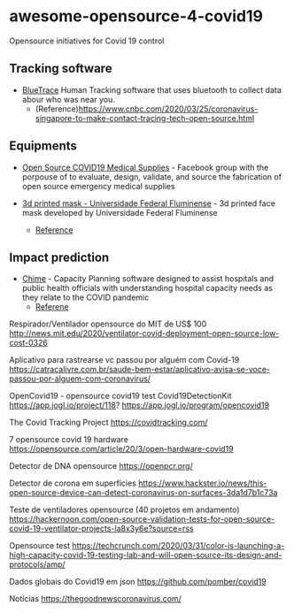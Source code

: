 # awesome-opensource-4-covid19
Opensource initiatives for Covid 19 control

## Tracking software

- [BlueTrace](https://bluetrace.io/) Human Tracking software that uses bluetooth to collect data abour who was near you.
  - (Reference)https://www.cnbc.com/2020/03/25/coronavirus-singapore-to-make-contact-tracing-tech-open-source.html

## Equipments
- [Open Source COVID19 Medical Supplies](https://www.facebook.com/groups/670932227050506/) - Facebook group with the porpouse of to evaluate, design, validate, and source the fabrication of open source emergency medical supplies

- [3d printed mask - Universidade Federal Fluminense](http://www.uff.br/?q=projeto-escola-de-engenharia-mascaras-tipo-faceshield-impressora-3d) - 3d printed face mask developed by Universidade Federal Fluminense
  - [Reference](http://www.uff.br/?q=noticias/24-03-2020/combatendo-o-coronavirus-pesquisadores-da-uff-desenvolvem-mascaras-de-protecao)

## Impact prediction
- [Chime](https://github.com/CodeForPhilly/chime) - Capacity Planning software designed to assist hospitals and public health officials with understanding hospital capacity needs as they relate to the COVID pandemic
  - [Referene](https://www.zdnet.com/article/how-open-source-software-is-tackling-covid-19-coronavirus/)

Respirador/Ventilador opensource do MIT de US$ 100
http://news.mit.edu/2020/ventilator-covid-deployment-open-source-low-cost-0326

Aplicativo para rastrearse vc passou por alguém com Covid-19
https://catracalivre.com.br/saude-bem-estar/aplicativo-avisa-se-voce-passou-por-alguem-com-coronavirus/

OpenCovid19 - opensource covid19 test Covid19DetectionKit
https://app.jogl.io/project/118?
https://app.jogl.io/program/opencovid19

The Covid Tracking Project
https://covidtracking.com/

7 opensource covid 19 hardware
https://opensource.com/article/20/3/open-hardware-covid19

Detector de DNA opensource
https://openpcr.org/

Detector de corona em superfícies
https://www.hackster.io/news/this-open-source-device-can-detect-coronavirus-on-surfaces-3da1d7b1c73a

Teste de ventiladores opensource (40 projetos em andamento)
https://hackernoon.com/open-source-validation-tests-for-open-source-covid-19-ventilator-projects-la8x3y6e?source=rss

Opensource test
https://techcrunch.com/2020/03/31/color-is-launching-a-high-capacity-covid-19-testing-lab-and-will-open-source-its-design-and-protocols/amp/

Dados globais do Covid19 em json
https://github.com/pomber/covid19

Notícias
https://thegoodnewscoronavirus.com/
